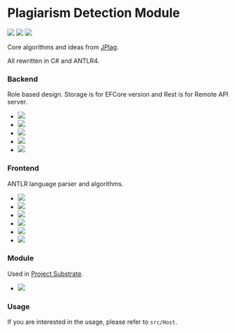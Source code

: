 # Plagiarism Detection Module

![](https://dev.azure.com/tlylz/namomo/_apis/build/status/Plagiarism%20Detect%20System?branchName=master) ![](https://img.shields.io/github/license/namofun/plagiarism) ![](https://img.shields.io/github/languages/code-size/namofun/plagiarism)

Core algorithms and ideas from [JPlag](https://github.com/jplag/jplag).

All rewritten in C# and ANTLR4.

### Backend

Role based design. Storage is for EFCore version and Rest is for Remote API server.

- [![](https://img.shields.io/endpoint?url=https%3A%2F%2Fnuget.xylab.fun%2Fapi%2Fpackage%2FXylab.PlagiarismDetect.Backend.Abstraction%2Fshields-io.json)](https://nuget.xylab.fun/packages/Xylab.PlagiarismDetect.Backend.Abstraction)
- [![](https://img.shields.io/endpoint?url=https%3A%2F%2Fnuget.xylab.fun%2Fapi%2Fpackage%2FXylab.PlagiarismDetect.Backend.Generation%2Fshields-io.json)](https://nuget.xylab.fun/packages/Xylab.PlagiarismDetect.Backend.Generation)
- [![](https://img.shields.io/endpoint?url=https%3A%2F%2Fnuget.xylab.fun%2Fapi%2Fpackage%2FXylab.PlagiarismDetect.Backend.Roles.Restful%2Fshields-io.json)](https://nuget.xylab.fun/packages/Xylab.PlagiarismDetect.Backend.Roles.Restful)
- [![](https://img.shields.io/endpoint?url=https%3A%2F%2Fnuget.xylab.fun%2Fapi%2Fpackage%2FXylab.PlagiarismDetect.Backend.Roles.Relational%2Fshields-io.json)](https://nuget.xylab.fun/packages/Xylab.PlagiarismDetect.Backend.Roles.Relational)
- [![](https://img.shields.io/endpoint?url=https%3A%2F%2Fnuget.xylab.fun%2Fapi%2Fpackage%2FXylab.PlagiarismDetect.Backend.Roles.Cosmos%2Fshields-io.json)](https://nuget.xylab.fun/packages/Xylab.PlagiarismDetect.Backend.Roles.Cosmos)

### Frontend

ANTLR language parser and algorithms.

- [![](https://img.shields.io/endpoint?url=https%3A%2F%2Fnuget.xylab.fun%2Fapi%2Fpackage%2FXylab.PlagiarismDetect.Frontend.Algorithm%2Fshields-io.json)](https://nuget.xylab.fun/packages/Xylab.PlagiarismDetect.Frontend.Algorithm)
- [![](https://img.shields.io/endpoint?url=https%3A%2F%2Fnuget.xylab.fun%2Fapi%2Fpackage%2FXylab.PlagiarismDetect.Frontend.Common%2Fshields-io.json)](https://nuget.xylab.fun/packages/Xylab.PlagiarismDetect.Frontend.Common)
- [![](https://img.shields.io/endpoint?url=https%3A%2F%2Fnuget.xylab.fun%2Fapi%2Fpackage%2FXylab.PlagiarismDetect.Frontend.Cpp%2Fshields-io.json)](https://nuget.xylab.fun/packages/Xylab.PlagiarismDetect.Frontend.Cpp)
- [![](https://img.shields.io/endpoint?url=https%3A%2F%2Fnuget.xylab.fun%2Fapi%2Fpackage%2FXylab.PlagiarismDetect.Frontend.Csharp%2Fshields-io.json)](https://nuget.xylab.fun/packages/Xylab.PlagiarismDetect.Frontend.Csharp)
- [![](https://img.shields.io/endpoint?url=https%3A%2F%2Fnuget.xylab.fun%2Fapi%2Fpackage%2FXylab.PlagiarismDetect.Frontend.Java%2Fshields-io.json)](https://nuget.xylab.fun/packages/Xylab.PlagiarismDetect.Frontend.Java)
- [![](https://img.shields.io/endpoint?url=https%3A%2F%2Fnuget.xylab.fun%2Fapi%2Fpackage%2FXylab.PlagiarismDetect.Frontend.Python%2Fshields-io.json)](https://nuget.xylab.fun/packages/Xylab.PlagiarismDetect.Frontend.Python)

### Module

Used in [Project Substrate](https://github.com/namofun/uikit).

- [![](https://img.shields.io/endpoint?url=https%3A%2F%2Fnuget.xylab.fun%2Fapi%2Fpackage%2FSatelliteSite.PlagModule%2Fshields-io.json)](https://nuget.xylab.fun/packages/SatelliteSite.PlagModule)

### Usage

If you are interested in the usage, please refer to `src/Host`.

